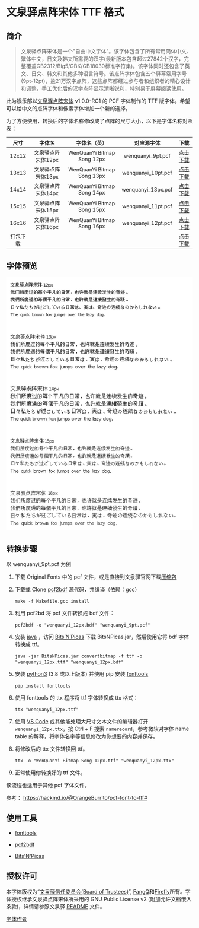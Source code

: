# 文泉驿点阵宋体 TTF 格式

## 简介

> 文泉驿点阵宋体是一个"自由中文字体"。该字体包含了所有常用简体中文、繁体中文，日文及韩文所需要的汉字(最新版本包含超过27842个汉字，完整覆盖GB2312/Big5/GBK/GB18030标准字符集)。该字体同时还包含了英文、日文、韩文和其他多种语言符号。该点阵字体包含五个屏幕常用字号(9pt-12pt)，逾21万汉字点阵，这些点阵都经过参与者和组织者的精心设计和调整，手工优化后的汉字点阵显示清晰锐利，特别易于屏幕阅读使用。

此为娱乐部以[文泉驿点阵宋体](http://wenq.org/wqy2/index.cgi?BitmapSong) v1.0.0-RC1 的 PCF 字体制作的 TTF 版字体。希望可以给中文的点阵字体和像素字体增加一个新的选择。

为了方便使用，转换后的字体名称修改成了点阵的尺寸大小，以下是字体名称对照表：

|   尺寸   |       字体名       |        字体名（英）        |     对应源字体     |                             下载                             |
| :------: | :----------------: | :------------------------: | :----------------: | :----------------------------------------------------------: |
|  12x12   | 文泉驿点阵宋体12px | WenQuanYi Bitmap Song 12px | wenquanyi_9pt.pcf  | [点击下载](https://github.com/AmusementClub/WenQuanYi-Bitmap-Song-TTF/releases/download/v1.0.0-RC1-Build1/WenQuanYi.Bitmap.Song.12px.ttf) |
|  13x13   | 文泉驿点阵宋体13px | WenQuanYi Bitmap Song 13px | wenquanyi_10pt.pcf | [点击下载](https://github.com/AmusementClub/WenQuanYi-Bitmap-Song-TTF/releases/download/v1.0.0-RC1-Build1/WenQuanYi.Bitmap.Song.13px.ttf) |
|  14x14   | 文泉驿点阵宋体14px | WenQuanYi Bitmap Song 14px | wenquanyi_13px.pcf | [点击下载](https://github.com/AmusementClub/WenQuanYi-Bitmap-Song-TTF/releases/download/v1.0.0-RC1-Build1/WenQuanYi.Bitmap.Song.14px.ttf) |
|  15x15   | 文泉驿点阵宋体15px | WenQuanYi Bitmap Song 15px | wenquanyi_11pt.pcf | [点击下载](https://github.com/AmusementClub/WenQuanYi-Bitmap-Song-TTF/releases/download/v1.0.0-RC1-Build1/WenQuanYi.Bitmap.Song.15px.ttf) |
|  16x16   | 文泉驿点阵宋体16px | WenQuanYi Bitmap Song 16px | wenquanyi_12pt.pcf | [点击下载](https://github.com/AmusementClub/WenQuanYi-Bitmap-Song-TTF/releases/download/v1.0.0-RC1-Build1/WenQuanYi.Bitmap.Song.16px.ttf) |
| 打包下载 |                    |                            |                    | [点击下载](https://github.com/AmusementClub/WenQuanYi-Bitmap-Song-TTF/releases/download/v1.0.0-RC1-Build1/Wenquanyi-Bitmap-Song-TTF.Batch.zip) |

## 字体预览

![](Preview.jpg)

## 转换步骤

以 wenquanyi_9pt.pcf 为例

1. 下载 Original Fonts 中的 pcf 文件，或是直接到文泉驿官网下载[压缩包](http://wenq.org/wqy2/index.cgi?Download#BitmapSong_Beta)

2. 下载或  Clone [pcf2bdf](https://github.com/ganaware/pcf2bdf/releases) 源代码，并编译（依赖：gcc）

   ```shell
   make -f Makefile.gcc install
   ```

3. 利用 pcf2bd 将 pcf 文件转换成 bdf 文件：

   ```shell
   pcf2bdf -o "wenquanyi_12px.bdf" "wenquanyi_9pt.pcf"
   ```

4. 安装 [java](https://www.java.com/en/download/) ，访问 [Bits’N’Picas](https://github.com/kreativekorp/bitsnpicas/releases) 下载 BitsNPicas.jar，然后使用它将 bdf 字体转换成 ttf。

   ```shell
   java -jar BitsNPicas.jar convertbitmap -f ttf -o "wenquanyi_12px.ttf" "wenquanyi_12px.bdf"
   ```

5. 安装 [python3](https://www.python.org/downloads/) (3.8 或以上版本) 并使用 pip 安装 [fonttools](https://github.com/fonttools/fonttools)

   ```shell
   pip install fonttools
   ```

6. 使用 fonttools 的 ttx 程序将 ttf 字体转换成 ttx 格式：

   ``` shell
   ttx "wenquanyi_12px.ttf"
   ```

7. 使用 [VS Code](https://code.visualstudio.com/) 或其他能处理大尺寸文本文件的编辑器打开 `wenquanyi_12px.ttx`，按 Ctrl + F 搜索 `namerecord`，参考微软对字体 name table 的解释，将字体名字等信息修改为你想要的内容并保存。

8. 将修改后的 ttx 文件转换回 ttf。

   ``` shell
   ttx -o "WenQuanYi Bitmap Song 12px.ttf" "wenquanyi_12px.ttx" 
   ```

9. 正常使用你转换好的 ttf 文件。



该流程也适用于其他 pcf 字体文件。

参考： https://hackmd.io/@OrangeBurrito/pcf-font-to-tff#



## 使用工具

- [fonttools](https://github.com/fonttools/fonttools)

- [pcf2bdf](https://github.com/ganaware/pcf2bdf/)
- [Bits'N'Picas](https://github.com/kreativekorp/bitsnpicas)



## 授权许可

本字体版权为“[文泉驿信任委员会(Board of Trustees)](http://wenq.org/wqy2/index.cgi?CopyrightPolicy)”, [FangQ](http://wenq.org/wqy2/index.cgi?FangQ)和[Firefly](http://wenq.org/wqy2/index.cgi?Firefly)所有。字体授权继承文泉驿点阵宋体所采用的 GNU Public License v2 (附加允许文档嵌入条款)，详情请参照文泉驿 [README](https://github.com/AmusementClub/Wenquanyi-Bitmap-Song-TTF/tree/master/Original%20Fonts) 文件。

[字体作者](https://github.com/AmusementClub/Wenquanyi-Bitmap-Song-TTF/blob/master/Original%20Fonts/AUTHORS)
